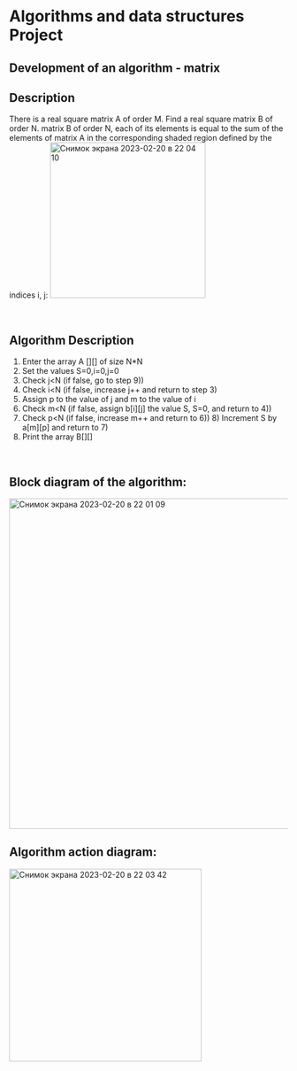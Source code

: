 <h1>Algorithms and data structures Project</h1>
<h2>Development of an algorithm - matrix</h2>
<h2>Description</h2>


There is a real square matrix A of order M. Find a real square matrix B of order N.
matrix B of order N, each of its elements is equal to the sum of the elements of matrix A in the corresponding shaded region defined by the indices i, j:
<img width="281" alt="Снимок экрана 2023-02-20 в 22 04 10" src="https://user-images.githubusercontent.com/87941256/220204972-203fab73-9dcf-4abc-bed9-e2dc9bc3e8c4.png">

<br />
<h2>Algorithm Description</h2>

1) Enter the array A [][] of size N*N <br />
2) Set the values S=0,i=0,j=0<br />
3) Check j<N (if false, go to step 9))<br />
4) Check i<N (if false, increase j++ and return to step 3)
5) Assign p to the value of j and m to the value of i
6) Check m<N (if false, assign b[i][j] the value S, S=0, and return to 4))
7) Check p<N (if false, increase m++ and return to 6)) 8) Increment S by a[m][p] and return to 7)
9) Print the array B[][]

<br />

<h2>Block diagram of the algorithm:</h2>
<img width="597" alt="Снимок экрана 2023-02-20 в 22 01 09" src="https://user-images.githubusercontent.com/87941256/220204694-007c59bf-9822-463c-ada0-db00f0874479.png">

<h2>Algorithm action diagram:</h2>
<img width="348" alt="Снимок экрана 2023-02-20 в 22 03 42" src="https://user-images.githubusercontent.com/87941256/220204932-fcfeac30-35df-4315-8ecb-10aa3c78bff3.png">
